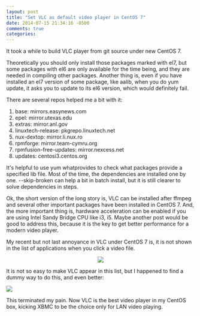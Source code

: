 ```yaml
---
layout: post
title: "Set VLC as default video player in CentOS 7"
date: 2014-07-15 21:34:16 -0500
comments: true
categories:
---
```


It took a while to build VLC player from git source under new CentOS 7.

Theoretically you should only install those packages marked with el7, but some packages with el6 are only available for the time being, and they are needed in compiling other packages. Another thing is, even if you have installed an el7 version of some package, like aalib, when you do yum update, it asks you to update to its el6 version, which would definitely fail.

There are several repos helped me a bit with it:

1. base: mirrors.easynews.com
2. epel: mirror.utexas.edu
3. extras: mirror.anl.gov
4. linuxtech-release: pkgrepo.linuxtech.net
5. nux-dextop: mirror.li.nux.ro
6. rpmforge: mirror.team-cymru.org
7. rpmfusion-free-updates: mirror.nexcess.net
8. updates: centosi3.centos.org

It's helpful to use yum whatprovides <lib file name> to check what packages provide a specified lib file. Most of the time, the dependencies are installed one by one. --skip-broken can help a bit in batch install, but it is still clearer to solve dependencies in steps.

Ok, the short version of the long story is, VLC can be installed after ffmpeg and several other important packages have been installed in CentOS 7. And, the more important thing is, hardware acceleration can be enabled if you are using Intel Sandy Bridge CPU like i3, i5. Maybe another post would be good to address this, because it is the key to get better performance for a modern video player.

My recent but not last annoyance in VLC under CentOS 7 is, it is not shown in the list of applications when you click a video file.

<p align='center'>
<img src="{{ root_url }}/images/posts/2014-07-15-open-with-other-apps.png" />
</p>

It is not so easy to make VLC appear in this list, but I happened to find a dummy way to do this, and even better:

<img src="{{ root_url }}/images/posts/2014-07-15-set-vlc-as-default.png" />

This terminated my pain. Now VLC is the best video player in my CentOS box, kicking XBMC to be the choice only for LAN video playing.
